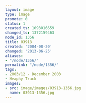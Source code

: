 ```yaml
---
layout: image
type: image
promote: 0
status: 1
created_ts: 1093016659
changed_ts: 1372159463
node_id: 1356
title: 03913
created: '2004-08-20'
changed: '2013-06-25'
aliases:
- "/node/1356/"
permalink: "/node/1356/"
tags:
- 2003/12 - December 2003
- Heaphy Track
images:
- src: image/images/03913-1356.jpg
  name: 03913-1356.jpg
---
```


